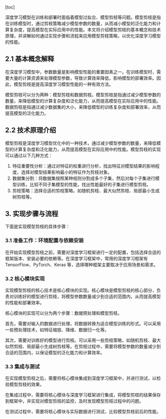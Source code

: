 
[toc]                    
                
                
深度学习模型在训练和部署时面临着模型过拟合、模型剪枝等问题。模型剪枝是指在训练模型时，通过剪枝策略减少模型参数的数量，从而减小模型的泛化能力和计算复杂度，提高模型在实际应用中的性能。本文将介绍模型剪枝的基本概念和技术原理，并讲解如何通过实现步骤和流程来应用模型剪枝策略，以优化深度学习模型的性能。

## 2.1 基本概念解释

在深度学习模型中，参数数量是影响模型性能的重要因素之一。在训练模型时，需要大量的计算资源来处理模型参数，导致计算效率降低，影响模型的部署效率。因此，模型剪枝是提高深度学习模型性能的一种有效方法。

模型剪枝可以分为两种：模型剪枝和数据剪枝。模型剪枝是指通过减少模型参数的数量，来降低模型的计算复杂度和泛化能力，从而提高模型在实际应用中的性能。数据剪枝是指通过减少数据集的大小，来降低模型的训练复杂度和部署效率，从而提高模型的泛化能力。

## 2.2 技术原理介绍

模型剪枝是深度学习模型优化中的一种技术，通过减少模型参数的数量，来降低模型的计算复杂度和泛化能力，从而提高模型在实际应用中的性能。模型剪枝的实现可以通过以下几种方式：

1. 特征重要性分析：通过对特征的权重进行分析，找出特征对模型结果的影响程度，选择对模型结果影响最小的特征作为剪枝对象。
2. 数据集分割：将数据集按照某种规则分割成多个子集，然后对每个子集进行模型训练，比较不同子集模型的性能，找出性能最好的子集进行模型剪枝。
3. 剪枝策略：选择合适的剪枝策略，如随机剪枝、最大似然剪枝、局部最小生成树剪枝等。

## 3. 实现步骤与流程

下面是实现模型剪枝的具体步骤：

### 3.1 准备工作：环境配置与依赖安装

在开始实现模型剪枝之前，需要对深度学习框架进行一定的配置，包括选择合适的框架版本、安装必要的依赖等。在深度学习框架中，常用的深度学习框架有 TensorFlow、PyTorch、Keras 等，选择哪种框架主要取决于应用场景和需求。

### 3.2 核心模块实现

实现模型剪枝的核心技术是核心模块的实现。核心模块是模型剪枝的核心部分，负责对训练好的模型进行剪枝，将模型参数数量减少到合适的范围内，从而提高模型的性能和部署效率。

核心模块的实现可以分为两个步骤：数据预处理和模型剪枝。

首先，需要对输入的数据进行处理，将数据转换为适合模型训练的形式。可以采用一些预处理技术，如特征缩放、降维、数据归一化等。

其次，需要对训练好的模型进行剪枝。可以采用一些剪枝策略，如随机剪枝、最大似然剪枝、局部最小生成树剪枝等。在剪枝过程中，需要将模型参数的数量减少到合适的范围内，以保证模型的泛化能力和计算效率。

### 3.3 集成与测试

在实现模型剪枝之后，需要将核心模块集成到深度学习框架中，并进行测试，以检验模型剪枝的效果。

在集成过程中，需要将核心模块与深度学习框架进行集成，将模型剪枝的结果保存到框架中，并实现对模型剪枝的监控，及时发现模型剪枝过程中的问题。

在测试过程中，需要将核心模块与实际数据进行测试，比较模型剪枝前后的性能。

